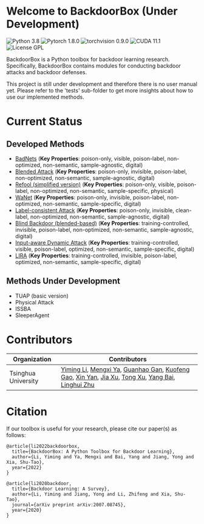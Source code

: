 # Welcome to BackdoorBox (Under Development)
![Python 3.8](https://img.shields.io/badge/python-3.8-DodgerBlue.svg?style=plastic)
![Pytorch 1.8.0](https://img.shields.io/badge/pytorch-1.8.0-DodgerBlue.svg?style=plastic)
![torchvision 0.9.0](https://img.shields.io/badge/torchvision-0.9.0-DodgerBlue.svg?style=plastic)
![CUDA 11.1](https://img.shields.io/badge/cuda-11.1-DodgerBlue.svg?style=plastic)
![License GPL](https://img.shields.io/badge/license-GPL-DodgerBlue.svg?style=plastic)

BackdoorBox is a Python toolbox for backdoor learning research. Specifically, BackdoorBox contains modules for conducting backdoor attacks and backdoor defenses.  

This project is still under development and therefore there is no user manual yet. Please refer to the 'tests' sub-folder to get more insights about how to use our implemented methods.


# Current Status

## Developed Methods

- [BadNets](https://github.com/THUYimingLi/BackdoorBox/blob/main/core/attacks/BadNets.py) (**Key Properties**: poison-only, visible, poison-label, non-optimized, non-semantic, sample-agnostic, digital)
- [Blended Attack](https://github.com/THUYimingLi/BackdoorBox/blob/main/core/attacks/Blended.py) (**Key Properties**: poison-only, invisible, poison-label, non-optimized, non-semantic, sample-agnostic, digital)
- [Refool (simplified version)](https://github.com/THUYimingLi/BackdoorBox/blob/main/core/attacks/Refool.py) (**Key Properties**: poison-only, visible, poison-label, non-optimized, non-semantic, sample-specific, physical)
- [WaNet](https://github.com/THUYimingLi/BackdoorBox/blob/main/core/attacks/WaNet.py) (**Key Properties**: poison-only, invisible, poison-label, non-optimized, non-semantic, sample-specific, digital)
- [Label-consistent Attack](https://github.com/THUYimingLi/BackdoorBox/blob/main/core/attacks/LabelConsistent.py) (**Key Properties**: poison-only, invisible, clean-label, non-optimized, non-semantic, sample-agnostic, digital)
- [Blind Backdoor (blended-based)](https://github.com/THUYimingLi/BackdoorBox/blob/main/core/attacks/Blind.py) (**Key Properties**: training-controlled, invisible, poison-label, non-optimized, non-semantic, sample-agnostic, digital)
- [Input-aware Dynamic Attack](https://github.com/THUYimingLi/BackdoorBox/blob/main/core/attacks/IAD.py) (**Key Properties**: training-controlled, visible, poison-label, optimized, non-semantic, sample-specific, digital)
- [LIRA](https://github.com/THUYimingLi/BackdoorBox/blob/main/core/attacks/LIRA.py) (**Key Properties**: training-controlled, invisible, poison-label, optimized, non-semantic, sample-specific, digital)


## Methods Under Development
- TUAP (basic version)
- Physical Attack
- ISSBA
- SleeperAgent



# Contributors

| Organization        | Contributors                                                 |
| ------------------- | ------------------------------------------------------------ |
| Tsinghua University | [Yiming Li](http://liyiming.tech/), [Mengxi Ya](https://github.com/yamengxi), [Guanhao Gan](https://github.com/GuanhaoGan), [Kuofeng Gao](https://github.com/KuofengGao), [Xin Yan](https://scholar.google.com/citations?hl=zh-CN&user=08WTTPMAAAAJ), [Jia Xu](https://www.researchgate.net/profile/Xu-Jia-10), [Tong Xu](https://github.com/spicy1007), [Yang Bai](https://scholar.google.com/citations?user=wBH_Q1gAAAAJ&hl=zh-CN), [Linghui Zhu](https://github.com/zlh-thu) |


# Citation
If our toolbox is useful for your research, please cite our paper(s) as follows:
```
@article{li2022backdoorbox,
  title={BackdoorBox: A Python Toolbox for Backdoor Learning},
  author={Li, Yiming and Ya, Mengxi and Bai, Yang and Jiang, Yong and Xia, Shu-Tao},
  year={2022}
}
```

```
@article{li2020backdoor,
  title={Backdoor Learning: A Survey},
  author={Li, Yiming and Jiang, Yong and Li, Zhifeng and Xia, Shu-Tao},
  journal={arXiv preprint arXiv:2007.08745},
  year={2020}
}
```
